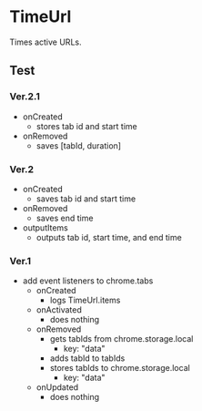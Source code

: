 # TimeUrl

Times active URLs.

## Test

### Ver.2.1

- onCreated
  - stores tab id and start time
- onRemoved
  - saves [tabId, duration]

### Ver.2

- onCreated
  - saves tab id and start time
- onRemoved
  - saves end time
- outputItems
  - outputs tab id, start time, and end time

### Ver.1

- add event listeners to chrome.tabs
  - onCreated
    - logs TimeUrl.items
  - onActivated
    - does nothing
  - onRemoved
    - gets tabIds from chrome.storage.local
	  - key: "data"
	- adds tabId to tabIds
    - stores tabIds to chrome.storage.local
	  - key: "data"
  - onUpdated
    - does nothing
